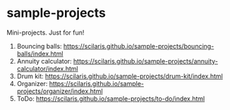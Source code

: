 # sample-projects

Mini-projects. Just for fun!

1. Bouncing balls: https://scilaris.github.io/sample-projects/bouncing-balls/index.html
2. Annuity calculator: https://scilaris.github.io/sample-projects/annuity-calculator/index.html
3. Drum kit: https://scilaris.github.io/sample-projects/drum-kit/index.html
4. Organizer: https://scilaris.github.io/sample-projects/organizer/index.html
5. ToDo: https://scilaris.github.io/sample-projects/to-do/index.html
